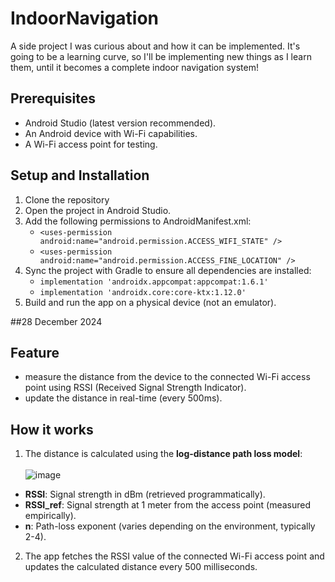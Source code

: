 # IndoorNavigation

A side project I was curious about and how it can be implemented. It's going to be a learning curve, so I'll be implementing new things as I learn them, until it becomes a complete indoor navigation system!

## Prerequisites
- Android Studio (latest version recommended).
- An Android device with Wi-Fi capabilities.
- A Wi-Fi access point for testing.

## Setup and Installation

1. Clone the repository
2. Open the project in Android Studio.
3. Add the following permissions to AndroidManifest.xml:
    - `<uses-permission android:name="android.permission.ACCESS_WIFI_STATE" />`
    - `<uses-permission android:name="android.permission.ACCESS_FINE_LOCATION" />`
5. Sync the project with Gradle to ensure all dependencies are installed:
    - `implementation 'androidx.appcompat:appcompat:1.6.1'`
    - `implementation 'androidx.core:core-ktx:1.12.0'`
7. Build and run the app on a physical device (not an emulator).



##28 December 2024
## Feature
- measure the distance from the device to the connected Wi-Fi access point using RSSI (Received Signal Strength Indicator).
- update the distance in real-time (every 500ms).

## How it works
1. The distance is calculated using the **log-distance path loss model**:
<br/><br/>![image](https://github.com/user-attachments/assets/ea6fa568-a072-441d-8c17-bab733af216b)<br/>
- **RSSI**: Signal strength in dBm (retrieved programmatically).
- **RSSI_ref**: Signal strength at 1 meter from the access point (measured empirically).
- **n**: Path-loss exponent (varies depending on the environment, typically 2-4).

2. The app fetches the RSSI value of the connected Wi-Fi access point and updates the calculated distance every 500 milliseconds.

